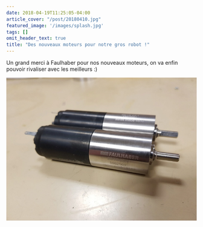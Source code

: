 ```yaml
---
date: 2018-04-19T11:25:05-04:00
article_cover: "/post/20180410.jpg"
featured_image: '/images/splash.jpg'
tags: []
omit_header_text: true
title: "Des nouveaux moteurs pour notre gros robot !"
---
```



Un grand merci à Faulhaber pour nos nouveaux moteurs, on va enfin pouvoir rivaliser avec les meilleurs :) 

![Image](/post/20180410.jpg)